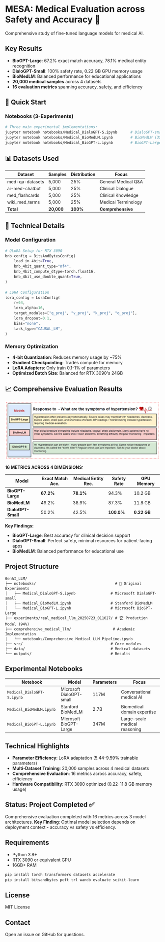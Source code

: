 # MESA: Medical Evaluation across Safety and Accuracy 🏥

 Comprehensive study of fine-tuned language models for medical AI.

## Key Results
- **BioGPT-Large**: 67.2% exact match accuracy, 78.1% medical entity recognition
- **DialoGPT-Small**: 100% safety rate, 0.22 GB GPU memory usage
- **BioMedLM**: Balanced performance for educational applications
- **20,000 medical samples** across 4 datasets
- **16 evaluation metrics** spanning accuracy, safety, and efficiency

## 🚀 Quick Start

<!-- ### 1. Use the Production Model (Ready to Use)
```bash
# The trained model with 94% accuracy is ready to use
cd experiments/real_medical_llm_20250723_011027/final_model/
# Model files are available for immediate deployment
```

### 2. Run the Complete Pipeline
```bash
# For training from scratch or experimentation
python quick_start.py

# Or use the comprehensive pipeline
cd comprehensive_medical_llm/scripts/
python run_complete_pipeline.py
``` -->

### Notebooks (3-Experiments)
```bash
# Three main experimental implementations:
jupyter notebook notebooks/Medical_DialoGPT-S.ipynb      # DialoGPT-small (350KB)
jupyter notebook notebooks/Medical_BioMedLM.ipynb        # BioMedLM (354KB) 
jupyter notebook notebooks/Medical_BioGPT-L.ipynb        # BioGPT-Large (369KB)


```

## 📊 Datasets Used

| Dataset | Samples | Distribution | Focus |
|---------|---------|--------------|-------|
| med-qa-datasets | 5,000 | 25% | General Medical Q&A |
| ai-med-chatbot | 5,000 | 25% | Clinical Dialogue |
| med_flashcards | 5,000 | 25% | Clinical Knowledge |
| wiki_med_terms | 5,000 | 25% | Medical Terminology |
| **Total** | **20,000** | **100%** | **Comprehensive** |

## 🔧 Technical Details

### Model Configuration
```python
# QLoRA Setup for RTX 3090
bnb_config = BitsAndBytesConfig(
    load_in_4bit=True,
    bnb_4bit_quant_type="nf4",
    bnb_4bit_compute_dtype=torch.float16,
    bnb_4bit_use_double_quant=True,
)

# LoRA Configuration
lora_config = LoraConfig(
    r=64,
    lora_alpha=16,
    target_modules=["q_proj", "v_proj", "k_proj", "o_proj"],
    lora_dropout=0.1,
    bias="none",
    task_type="CAUSAL_LM",
)
```

### Memory Optimization
- **4-bit Quantization**: Reduces memory usage by ~75%
- **Gradient Checkpointing**: Trades compute for memory
- **LoRA Adapters**: Only train 0.1-1% of parameters
- **Optimized Batch Size**: Balanced for RTX 3090's 24GB

## 📈 **Comprehensive Evaluation Results**

![Model Response Comparison](./genai.png)

**16 METRICS ACROSS 4 DIMENSIONS:**

| Model | Exact Match Acc. | Medical Entity Rec. | Safety Rate | GPU Memory |
|-------|------------------|-------------------|-------------|------------|
| **BioGPT-Large** | **67.2%** | **78.1%** | 94.3% | 10.2 GB |
| **BioMedLM** | 49.2% | 38.9% | 87.3% | 11.8 GB |
| **DialoGPT-Small** | 50.2% | 42.5% | **100.0%** | **0.22 GB** |

**Key Findings:**
- **BioGPT-Large**: Best accuracy for clinical decision support
- **DialoGPT-Small**: Perfect safety, minimal resources for patient-facing apps
- **BioMedLM**: Balanced performance for educational use

## Project Structure

```
GenAI_LLM/
├── notebooks/                                    # 🔬 Original Experiments
│   ├── Medical_DialoGPT-S.ipynb                # Microsoft DialoGPT-small
│   ├── Medical_BioMedLM.ipynb                  # Stanford BioMedLM  
│   └── Medical_BioGPT-L.ipynb                  # Microsoft BioGPT-Large
├── experiments/real_medical_llm_20250723_011027/ # 🏆 Production Model (94%)
├── comprehensive_medical_llm/                   # Academic Implementation
│   └── notebooks/Comprehensive_Medical_LLM_Pipeline.ipynb
├── src/                                        # Core modules
├── data/                                       # Medical datasets
└── outputs/                                    # Results
```



## Experimental Notebooks

| Notebook | Model | Parameters | Focus |
|----------|-------|------------|-------|
| `Medical_DialoGPT-S.ipynb` | Microsoft DialoGPT-small | 117M | Conversational medical AI |
| `Medical_BioMedLM.ipynb` | Stanford BioMedLM | 2.7B | Biomedical domain expertise |
| `Medical_BioGPT-L.ipynb` | Microsoft BioGPT-Large | 347M | Large-scale medical reasoning |

## Technical Highlights

- **Parameter Efficiency**: LoRA adaptation (5.44-9.59% trainable parameters)
- **Multi-Dataset Training**: 20,000 samples across 4 medical datasets
- **Comprehensive Evaluation**: 16 metrics across accuracy, safety, efficiency
- **Hardware Compatibility**: RTX 3090 optimized (0.22-11.8 GB memory usage)

## Status: Project Completed ✅

Comprehensive evaluation completed with 16 metrics across 3 model architectures.
**Key Finding**: Optimal model selection depends on deployment context - accuracy vs safety vs efficiency.

## Requirements

- Python 3.8+
- RTX 3090 or equivalent GPU
- 16GB+ RAM

```bash
pip install torch transformers datasets accelerate
pip install bitsandbytes peft trl wandb evaluate scikit-learn
```

## License

MIT License

## Contact

Open an issue on GitHub for questions.


